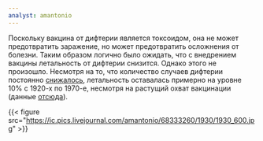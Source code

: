 ```yaml
---
analyst: amantonio
---
```


Поскольку вакцина от дифтерии является токсоидом, она не может предотвратить заражение, но может предотвратить осложнения от болезни. Таким образом логично было ожидать, что с внедрением вакцины летальность от дифтерии снизится. Однако этого не произошло. Несмотря на то, что количество случаев дифтерии постоянно [снижалось](https://ic.pics.livejournal.com/amantonio/68333260/1621/1621_original.jpg), летальность оставалась примерно на уровне 10% с 1920-х по 1970-е, несмотря на растущий охват вакцинации (данные [отсюда](https://www.ncbi.nlm.nih.gov/pmc/articles/PMC2129462/)).

{{< figure src="https://ic.pics.livejournal.com/amantonio/68333260/1930/1930_600.jpg" >}}
